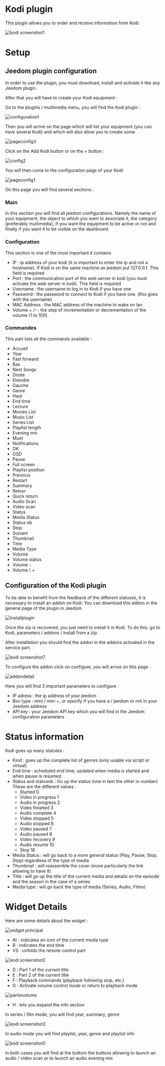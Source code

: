# Kodi plugin

This plugin allows you to order and receive information from Kodi.

![kodi screenshot1](./images/kodi_screenshot1.jpg)

# Setup 

## Jeedom plugin configuration

In order to use the plugin, you must download, install and activate it like any Jeedom plugin.

After that you will have to create your Kodi equipment :

Go to the plugins / multimedia menu, you will find the Kodi plugin :

![configuration1](./images/configuration1.jpg)

Then you will arrive on the page which will list your equipment (you can have several Kodi) and which will also allow you to create some

![pageconfig3](./images/pageconfig3.jpg)

Click on the Add Kodi button or on the + button :

![config2](./images/config2.jpg)

You will then come to the configuration page of your Kodi:

![pageconfig1](./images/pageconfig1.jpg)

On this page you will find several sections :

### Main

In this section you will find all jeedom configurations. Namely the name of your equipment, the object to which you want to associate it, the category (preferably multimedia), if you want the equipment to be active or not and finally if you want it to be visible on the dashboard.

### Configuration

This section is one of the most important it contains

-   IP : ip address of your kodi (it is important to enter the ip and not a hostname). If Kodi is on the same machine as jeedom put 127.0.0.1. This field is required
-   Port : the communication port of the web server in kodi (you must activate the web server in kodi). This field is required
-   Username : the username to log in to Kodi if you have one
-   Password : the password to connect to Kodi if you have one. (this goes with the username)
-   MAC Address : the MAC address of the machine to wake on lan
-   Volume + /- : the step of incrementation or decrementation of the volume (1 to 100)

### Commandes

This part lists all the commands available :

-   Accueil
-   Year
-   Fast forward
-   Bas
-   Next Songs
-   Droite
-   Eteindre
-   Gauche
-   Genre
-   Haut
-   End time
-   Lecture
-   Movies List
-   Music List
-   Series List
-   Playlist length
-   Evening mix
-   Muet
-   Notifications
-   OK
-   OSD
-   Pause
-   Full screen
-   Playlist position
-   Previous
-   Restart
-   Summary
-   Retour
-   Quick return
-   Audio Scan
-   Video scan
-   Status
-   Media Status
-   Status nb
-   Stop
-   Suivant
-   Thumbnail
-   Titre
-   Media Type
-   Volume
-   Volume status
-   Volume -
-   Volume \ +

## Configuration of the Kodi plugin

To be able to benefit from the feedback of the different statuses, it is necessary to install an addon on Kodi. You can download this addon in the general page of the plugin in Jeedom

![installplugin](./images/installplugin.jpg)

Once the zip is recovered, you just need to install it in Kodi. To do this, go to Kodi, parameters / addons / install from a zip.

After installation you should find the addon in the addons activated in the service part.

![kodi screenshot7](./images/kodi_screenshot7.jpg)

To configure the addon click on configure, you will arrive on this page :

![addondetail](./images/addondetail.jpg)

Here you will find 3 important parameters to configure :

-   IP adress : the ip address of your jeedom
-   Box type : mini / mini +, or specify if you have a / jeedom or not in your Jeedom address
-   API key : your Jeedom API key which you will find in the Jeedom configuration parameters

# Status information 

Kodi goes up many statutes :

-   Kind : goes up the complete list of genres (only usable via script or virtual)
-   End time : scheduled end time, updated when media is started and when pause is resumed
-   Status and statusnb : Go up the status (one in text the other in number) These are the different values :
    - Started 0
    - Video in progress 1
    - Audio in progress 2
    - Video finished 3
    - Audio complete 4
    - Video stopped 5
    - Audio stopped 6
    - Video paused 7
    - Audio paused 8
    - Video recovery 9
    - Audio resume 10
    - Stop 18
-   Media Status : will go back to a more general status (Play, Pause, Stop, Stop) regardless of the type of media
-   Thumbnail : will reassemble the cover (more particularly the link allowing to have it)
-   Title : will go up the title of the current media and details on the episode and the season in the case of a series
-   Media type : will go back the type of media (Series, Audio, Films)

# Widget Details 

Here are some details about the widget :

![widget principal](./images/widget-principal.jpg)

-   At : indicates an icon of the current media type
-   B : indicates the end time
-   VS : unfolds the remote control part

![kodi screenshot2](./images/kodi_screenshot2.jpg)

-   D : Part 1 of the current title
-   E : Part 2 of the current title
-   F : Playback commands (playback following stop, etc.)
-   G : Activate volume control mode or return to playback mode

![partievolume](./images/partievolume.jpg)

-   H : lets you expand the info section

In series / film mode, you will find year, summary, genre

![kodi screenshot3](./images/kodi_screenshot3.jpg)

In audio mode you will find playlist, year, genre and playlist info

![kodi screenshot5](./images/kodi_screenshot5.jpg)

In both cases you will find at the bottom the buttons allowing to launch an audio / video scan or to launch an audio evening mix


